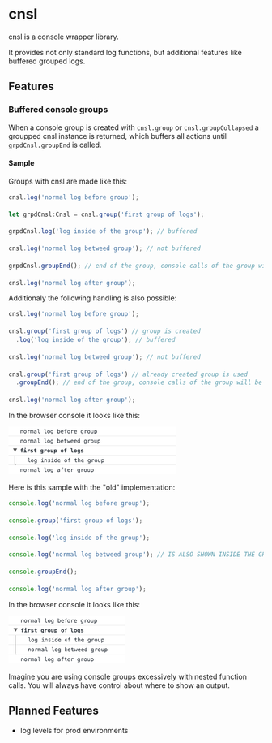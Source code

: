 # cnsl
cnsl is a console wrapper library.

It provides not only standard log functions, but additional features like buffered grouped logs.

## Features

### Buffered console groups

When a console group is created with `cnsl.group` or `cnsl.groupCollapsed` a groupped cnsl instance is returned, which buffers all actions until `grpdCnsl.groupEnd` is called.

#### Sample

Groups with cnsl are made like this:

```javascript
cnsl.log('normal log before group');

let grpdCnsl:Cnsl = cnsl.group('first group of logs');

grpdCnsl.log('log inside of the group'); // buffered

cnsl.log('normal log betweed group'); // not buffered

grpdCnsl.groupEnd(); // end of the group, console calls of the group will be processed

cnsl.log('normal log after group');
```

Additionaly the following handling is also possible:

```javascript
cnsl.log('normal log before group');

cnsl.group('first group of logs') // group is created
  .log('log inside of the group'); // buffered

cnsl.log('normal log betweed group'); // not buffered

cnsl.group('first group of logs') // already created group is used
  .groupEnd(); // end of the group, console calls of the group will be processed

cnsl.log('normal log after group');
```

In the browser console it looks like this:

![console-output-sample-with-cnsl](docs/console-output-sample-with-cnsl.png)

Here is this sample with the "old" implementation:

```javascript
console.log('normal log before group');

console.group('first group of logs');

console.log('log inside of the group');

console.log('normal log betweed group'); // IS ALSO SHOWN INSIDE THE GROUP !!!

console.groupEnd();

console.log('normal log after group');
```

In the browser console it looks like this:

![console-output-sample-without-cnsl](docs/console-output-sample-without-cnsl.png)

Imagine you are using console groups excessively with nested function calls. You will always have control about where to show an output.

## Planned Features

* log levels for prod environments